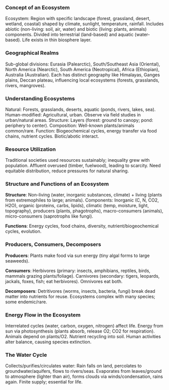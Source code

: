 
### Concept of an Ecosystem
Ecosystem: Region with specific landscape (forest, grassland, desert, wetland, coastal) shaped by climate, sunlight, temperature, rainfall. Includes abiotic (non-living: soil, air, water) and biotic (living: plants, animals) components. Divided into terrestrial (land-based) and aquatic (water-based). Life exists in thin biosphere layer.

### Geographical Realms
Sub-global divisions: Eurasia (Palearctic), South/Southeast Asia (Oriental), North America (Nearctic), South America (Neotropical), Africa (Ethiopian), Australia (Australian). Each has distinct geography like Himalayas, Ganges plains, Deccan plateau, influencing local ecosystems (forests, grasslands, rivers, mangroves).

### Understanding Ecosystems
Natural: Forests, grasslands, deserts, aquatic (ponds, rivers, lakes, sea). Human-modified: Agricultural, urban. Observe via field studies in urban/natural areas. Structure: Layers (forest: ground to canopy; pond: periphery to center). Composition: Well-known plants/animals common/rare. Function: Biogeochemical cycles, energy transfer via food chains, nutrient cycles. Biotic/abotic interact.

### Resource Utilization
Traditional societies used resources sustainably; inequality grew with population. Affluent overused (timber, fuelwood), leading to scarcity. Need equitable distribution, reduce pressures for natural sharing.

### Structure and Functions of an Ecosystem
**Structure**: Non-living (water, inorganic substances, climate) + living (plants from extremophiles to large; animals). Components: Inorganic (C, N, CO2, H2O), organic (proteins, carbs, lipids), climatic (temp, moisture, light, topography), producers (plants, phagotrophs), macro-consumers (animals), micro-consumers (saprotrophs like fungi).

**Functions**: Energy cycles, food chains, diversity, nutrient/biogeochemical cycles, evolution.

### Producers, Consumers, Decomposers
**Producers**: Plants make food via sun energy (tiny algal forms to large seaweeds).

**Consumers**: Herbivores (primary: insects, amphibians, reptiles, birds, mammals grazing plants/foliage). Carnivores (secondary: tigers, leopards, jackals, foxes, fish; eat herbivores). Omnivores eat both.

**Decomposers**: Detritivores (worms, insects, bacteria, fungi) break dead matter into nutrients for reuse. Ecosystems complex with many species; some endemic/rare.

### Energy Flow in the Ecosystem
Interrelated cycles (water, carbon, oxygen, nitrogen) affect life. Energy from sun via photosynthesis (plants absorb, release O2; CO2 for respiration). Animals depend on plants/O2. Nutrient recycling into soil. Human activities alter balance, causing species extinction.

### The Water Cycle
Collects/purifies/circulates water: Rain falls on land, percolates to groundwater/aquifers, flows to rivers/seas. Evaporates from leaves/ground to atmosphere (lighter than air), forms clouds via winds/condensation, rains again. Finite supply; essential for life.